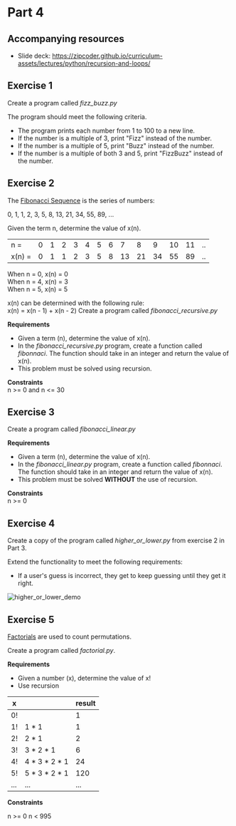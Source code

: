 # Part 4

## Accompanying resources
* Slide deck: https://zipcoder.github.io/curriculum-assets/lectures/python/recursion-and-loops/

## Exercise 1

Create a program called *fizz_buzz.py*

The program should meet the following criteria.

* The program prints each number from 1 to 100 to a new line.
* If the number is a multiple of 3, print "Fizz" instead of the number.
* If the number is a multiple of 5, print "Buzz" instead of the number.
* If the number is a multiple of both 3 and 5, print "FizzBuzz" instead of the number.


## Exercise 2

The [Fibonacci Sequence](https://www.mathsisfun.com/numbers/fibonacci-sequence.html) is the series of numbers:

0, 1, 1, 2, 3, 5, 8, 13, 21, 34, 55, 89, ...

Given the term n, determine the value of x(n).

|         |   |   |   |   |   |   |   |    |    |    |    |    |    |
| ------- | - | - | - | - | - | - | - | -- | -- | -- | -- | -- | -- |
| n =     | 0 | 1 | 2 | 3 | 4 | 5 | 6 | 7  | 8  | 9  | 10 | 11 | .. |
| x(n) =  | 0 | 1 | 1 | 2 | 3 | 5 | 8 | 13 | 21 | 34 | 55 | 89 | .. |

When n = 0, x(n) = 0  
When n = 4, x(n) = 3  
When n = 5, x(n) = 5  

x(n) can be determined with the following rule:  
x(n) = x(n - 1) + x(n - 2)
Create a program called *fibonacci_recursive.py*

**Requirements**

* Given a term (n), determine the value of x(n).
* In the *fibonacci_recursive.py* program, create a function called *fibonnaci*. The function should take in an integer and return the value of x(n).
* This problem must be solved using recursion. 

**Constraints**  
n >= 0 and n <= 30

## Exercise 3

Create a program called *fibonacci_linear.py*

**Requirements**

* Given a term (n), determine the value of x(n).
* In the *fibonacci_linear.py* program, create a function called *fibonnaci*. The function should take in an integer and return the value of x(n).
* This problem must be solved **WITHOUT** the use of recursion. 

**Constraints**  
n >= 0

## Exercise 4 

Create a copy of the program called *higher_or_lower.py* from exercise 2 in Part 3.

Extend the functionality to meet the following requirements:
* If a user's guess is incorrect, they get to keep guessing until they get it right.

![higher_or_lower_demo](higher_or_lower_demo.gif)


## Exercise 5 

[Factorials](https://www.mathsisfun.com/numbers/factorial.html) are used to count permutations.

Create a program called *factorial.py*.

**Requirements**

* Given a number (x), determine the value of x!
* Use recursion

| x   |               | result | 
| --- | ------------- | ------ |
| 0!  |               | 1      |
| 1!  | 1 * 1         | 1      | 
| 2!  | 2 * 1         | 2      |
| 3!  | 3 * 2 * 1     | 6      |
| 4!  | 4 * 3 * 2 * 1 | 24     |
| 5!  | 5 * 3 * 2 * 1 | 120    |
| ... | ...           | ...    |

**Constraints**  

n >= 0
n < 995
